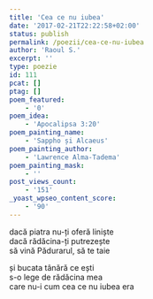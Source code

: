 ```yaml
---
title: 'Cea ce nu iubea'
date: '2017-02-21T22:22:58+02:00'
status: publish
permalink: /poezii/cea-ce-nu-iubea
author: 'Raoul S.'
excerpt: ''
type: poezie
id: 111
pcat: []
ptag: []
poem_featured:
    - '0'
poem_idea:
    - 'Apocalipsa 3:20'
poem_painting_name:
    - 'Sappho și Alcaeus'
poem_painting_author:
    - 'Lawrence Alma-Tadema'
poem_painting_mask:
    - ''
post_views_count:
    - '151'
_yoast_wpseo_content_score:
    - '90'
---
```

dacă piatra nu-ți oferă liniște  
dacă rădăcina-ți putrezește  
să vină Pădurarul, să te taie

și bucata tânără ce ești  
s-o lege de rădăcina mea  
care nu-i cum cea ce nu iubea era